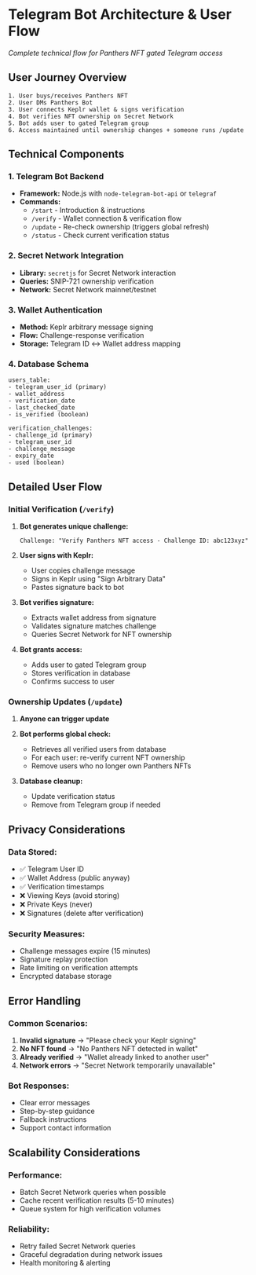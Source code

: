 # Telegram Bot Architecture & User Flow

*Complete technical flow for Panthers NFT gated Telegram access*

## User Journey Overview

```
1. User buys/receives Panthers NFT
2. User DMs Panthers Bot
3. User connects Keplr wallet & signs verification
4. Bot verifies NFT ownership on Secret Network
5. Bot adds user to gated Telegram group
6. Access maintained until ownership changes + someone runs /update
```

## Technical Components

### 1. Telegram Bot Backend
- **Framework:** Node.js with `node-telegram-bot-api` or `telegraf`
- **Commands:**
  - `/start` - Introduction & instructions
  - `/verify` - Wallet connection & verification flow
  - `/update` - Re-check ownership (triggers global refresh)
  - `/status` - Check current verification status

### 2. Secret Network Integration
- **Library:** `secretjs` for Secret Network interaction
- **Queries:** SNIP-721 ownership verification
- **Network:** Secret Network mainnet/testnet

### 3. Wallet Authentication
- **Method:** Keplr arbitrary message signing
- **Flow:** Challenge-response verification
- **Storage:** Telegram ID ↔ Wallet address mapping

### 4. Database Schema
```
users_table:
- telegram_user_id (primary)
- wallet_address
- verification_date
- last_checked_date
- is_verified (boolean)

verification_challenges:
- challenge_id (primary)
- telegram_user_id
- challenge_message
- expiry_date
- used (boolean)
```

## Detailed User Flow

### Initial Verification (`/verify`)

1. **Bot generates unique challenge:**
   ```
   Challenge: "Verify Panthers NFT access - Challenge ID: abc123xyz"
   ```

2. **User signs with Keplr:**
   - User copies challenge message
   - Signs in Keplr using "Sign Arbitrary Data"
   - Pastes signature back to bot

3. **Bot verifies signature:**
   - Extracts wallet address from signature
   - Validates signature matches challenge
   - Queries Secret Network for NFT ownership

4. **Bot grants access:**
   - Adds user to gated Telegram group
   - Stores verification in database
   - Confirms success to user

### Ownership Updates (`/update`)

1. **Anyone can trigger update**
2. **Bot performs global check:**
   - Retrieves all verified users from database
   - For each user: re-verify current NFT ownership
   - Remove users who no longer own Panthers NFTs

3. **Database cleanup:**
   - Update verification status
   - Remove from Telegram group if needed

## Privacy Considerations

### Data Stored:
- ✅ Telegram User ID
- ✅ Wallet Address (public anyway)
- ✅ Verification timestamps
- ❌ Viewing Keys (avoid storing)
- ❌ Private Keys (never)
- ❌ Signatures (delete after verification)

### Security Measures:
- Challenge messages expire (15 minutes)
- Signature replay protection
- Rate limiting on verification attempts
- Encrypted database storage

## Error Handling

### Common Scenarios:
1. **Invalid signature** → "Please check your Keplr signing"
2. **No NFT found** → "No Panthers NFT detected in wallet"
3. **Already verified** → "Wallet already linked to another user"
4. **Network errors** → "Secret Network temporarily unavailable"

### Bot Responses:
- Clear error messages
- Step-by-step guidance
- Fallback instructions
- Support contact information

## Scalability Considerations

### Performance:
- Batch Secret Network queries when possible
- Cache recent verification results (5-10 minutes)
- Queue system for high verification volumes

### Reliability:
- Retry failed Secret Network queries
- Graceful degradation during network issues
- Health monitoring & alerting

